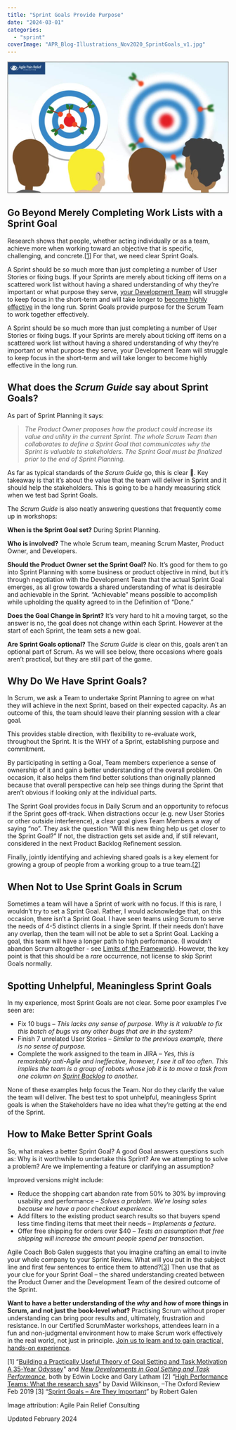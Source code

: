 ```yaml
---
title: "Sprint Goals Provide Purpose"
date: "2024-03-01"
categories: 
  - "sprint"
coverImage: "APR_Blog-Illustrations_Nov2020_SprintGoals_v1.jpg"
---
```


![A Development Team looks at two targets; one is in focus and has arrows that point directly toward the bullseye; the other target is out of focus with arrows that miss the bullseye](images/APR_Blog-Illustrations_Nov2020_SprintGoals_v1-1024x607.jpg)

## Go Beyond Merely Completing Work Lists with a Sprint Goal

Research shows that people, whether acting individually or as a team, achieve more when working toward an objective that is specific, challenging, and concrete.\[[1](#footnotes)\] For that, we need clear Sprint Goals.

A Sprint should be so much more than just completing a number of User Stories or fixing bugs. If your Sprints are merely about ticking off items on a scattered work list without having a shared understanding of why they’re important or what purpose they serve, [your Development Team](/blog/scrum-development-team-whos-in-it.html) will struggle to keep focus in the short-term and will take longer to [become highly effective](/blog/5-steps-for-creating-high-performance-teams-ebook.html) in the long run. Sprint Goals provide purpose for the Scrum Team to work together effectively.

A Sprint should be so much more than just completing a number of User Stories or fixing bugs. If your Sprints are merely about ticking off items on a scattered work list without having a shared understanding of why they’re important or what purpose they serve, your Development Team will struggle to keep focus in the short-term and will take longer to become highly effective in the long run.

## What does the _Scrum Guide_ say about Sprint Goals?

As part of Sprint Planning it says:

> _The Product Owner proposes how the product could increase its value and utility in the current Sprint. The whole Scrum Team then collaborates to define a Sprint Goal that communicates why the Sprint is valuable to stakeholders. The Sprint Goal must be finalized prior to the end of Sprint Planning._

As far as typical standards of the _Scrum Guide_ go, this is clear 🙂. Key takeaway is that it’s about the value that the team will deliver in Sprint and it should help the stakeholders. This is going to be a handy measuring stick when we test bad Sprint Goals.

The _Scrum Guide_ is also neatly answering questions that frequently come up in workshops:

**When is the Sprint Goal set?** During Sprint Planning.

**Who is involved?** The whole Scrum team, meaning Scrum Master, Product Owner, and Developers.

**Should the Product Owner set the Sprint Goal?** No. It’s good for them to go into Sprint Planning with some business or product objective in mind, but it’s through negotiation with the Development Team that the actual Sprint Goal emerges, as all grow towards a shared understanding of what is desirable and achievable in the Sprint. “Achievable” means possible to accomplish while upholding the quality agreed to in the Definition of “Done.”

**Does the Goal Change in Sprint?** It’s very hard to hit a moving target, so the answer is no, the goal does not change within each Sprint. However at the start of each Sprint, the team sets a new goal.

**Are Sprint Goals optional?** The _Scrum Guide_ is clear on this, goals aren’t an optional part of Scrum. As we will see below, there occasions where goals aren’t practical, but they are still part of the game.

## Why Do We Have Sprint Goals?

In Scrum, we ask a Team to undertake Sprint Planning to agree on what they will achieve in the next Sprint, based on their expected capacity. As an outcome of this, the team should leave their planning session with a clear goal.

This provides stable direction, with flexibility to re-evaluate work, throughout the Sprint. It is the WHY of a Sprint, establishing purpose and commitment.

By participating in setting a Goal, Team members experience a sense of ownership of it and gain a better understanding of the overall problem. On occasion, it also helps them find better solutions than originally planned because that overall perspective can help see things during the Sprint that aren’t obvious if looking only at the individual parts.

The Sprint Goal provides focus in Daily Scrum and an opportunity to refocus if the Sprint goes off-track. When distractions occur (e.g. new User Stories or other outside interference), a clear goal gives Team Members a way of saying “no”. They ask the question “Will this new thing help us get closer to the Sprint Goal?” If not, the distraction gets set aside and, if still relevant, considered in the next Product Backlog Refinement session.

Finally, jointly identifying and achieving shared goals is a key element for growing a group of people from a working group to a true team.\[[2](#footnotes)\]

## When Not to Use Sprint Goals in Scrum

Sometimes a team will have a Sprint of work with no focus. If this is rare, I wouldn’t try to set a Sprint Goal. Rather, I would acknowledge that, on this occasion, there isn’t a Sprint Goal. I have seen teams using Scrum to serve the needs of 4-5 distinct clients in a single Sprint. If their needs don’t have any overlap, then the team will not be able to set a Sprint Goal. Lacking a goal, this team will have a longer path to high performance. (I wouldn’t abandon Scrum altogether - see [Limits of the Framework](/blog/what-are-the-limits-of-the-scrum-framework.html)). However, the key point is that this should be a _rare_ occurrence, not license to skip Sprint Goals normally.

## Spotting Unhelpful, Meaningless Sprint Goals

In my experience, most Sprint Goals are not clear. Some poor examples I’ve seen are:

- Fix 10 bugs – _This lacks any sense of purpose. Why is it valuable to fix this batch of bugs vs any other bugs that are in the system?_
- Finish 7 unrelated User Stories – _Similar to the previous example, there is no sense of purpose._
- Complete the work assigned to the team in JIRA – _Yes, this is remarkably anti-Agile and ineffective, however, I see it all too often. This implies the team is a group of robots whose job it is to move a task from one column on [Sprint Backlog](/blog/the-humble-sprint-backlog.html) to another._

None of these examples help focus the Team. Nor do they clarify the value the team will deliver. The best test to spot unhelpful, meaningless Sprint goals is when the Stakeholders have no idea what they’re getting at the end of the Sprint.

## How to Make Better Sprint Goals

So, what makes a better Sprint Goal? A good Goal answers questions such as: Why is it worthwhile to undertake this Sprint? Are we attempting to solve a problem? Are we implementing a feature or clarifying an assumption?

Improved versions might include:

- Reduce the shopping cart abandon rate from 50% to 30% by improving usability and performance – _Solves a problem. We’re losing sales because we have a poor checkout experience._
- Add filters to the existing product search results so that buyers spend less time finding items that meet their needs – _Implements a feature._
- Offer free shipping for orders over $40 – _Tests an assumption that free shipping will increase the amount people spend per transaction._

Agile Coach Bob Galen suggests that you imagine crafting an email to invite your whole company to your Sprint Review. What will you put in the subject line and first few sentences to entice them to attend?\[[3](#footnotes)\] Then use that as your clue for your Sprint Goal – the shared understanding created between the Product Owner and the Development Team of the desired outcome of the Sprint.

**Want to have a better understanding of the _why_ and _how_ of more things in Scrum, and not just the book-level _what_?** Practising Scrum without proper understanding can bring poor results and, ultimately, frustration and resistance. In our Certified ScrumMaster workshops, attendees learn in a fun and non-judgmental environment how to make Scrum work effectively in the real world, not just in principle. [Join us to learn and to gain practical, hands-on experience](/certified-scrummaster-csm-training).

\[1\] “[Building a Practically Useful Theory of Goal Setting and Task Motivation A 35-Year Odyssey](http://www-2.rotman.utoronto.ca/facbios/file/09%20-%20Locke%20&%20Latham%202002%20AP.pdf)" and [_New Developments in Goal Setting and Task Performance_](https://www.taylorfrancis.com/books/new-developments-goal-setting-task-performance-edwin-locke-gary-latham/e/10.4324/9780203082744), both by Edwin Locke and Gary Latham \[2\] “[High Performance Teams: What the research says](https://www.oxford-review.com/blog-high-performance-teams-report/)” by David Wilkinson, –The Oxford Review Feb 2019 \[3\] “[Sprint Goals – Are They Important](//rgalen.com/agile-training-news/2016/6/12/sprint-goals-are-they-important)” by Robert Galen

Image attribution: Agile Pain Relief Consulting

Updated February 2024
